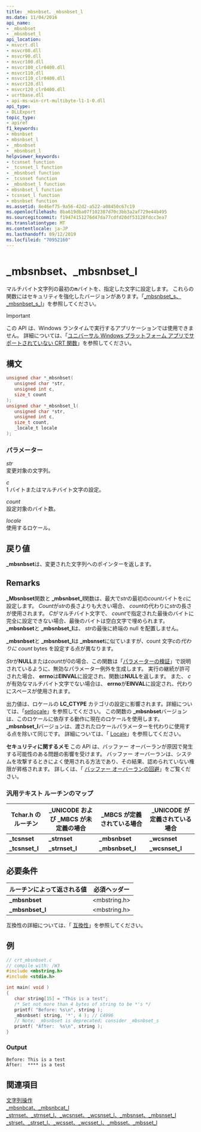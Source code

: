 ```yaml
---
title: _mbsnbset、_mbsnbset_l
ms.date: 11/04/2016
api_name:
- _mbsnbset
- _mbsnbset_l
api_location:
- msvcrt.dll
- msvcr80.dll
- msvcr90.dll
- msvcr100.dll
- msvcr100_clr0400.dll
- msvcr110.dll
- msvcr110_clr0400.dll
- msvcr120.dll
- msvcr120_clr0400.dll
- ucrtbase.dll
- api-ms-win-crt-multibyte-l1-1-0.dll
api_type:
- DLLExport
topic_type:
- apiref
f1_keywords:
- mbsnbset
- mbsnbset_l
- _mbsnbset
- _mbsnbset_l
helpviewer_keywords:
- tcsnset function
- _tcsnset_l function
- _mbsnbset function
- _tcsnset function
- _mbsnbset_l function
- mbsnbset_l function
- tcsnset_l function
- mbsnbset function
ms.assetid: 8e46ef75-9a56-42d2-a522-a08450c67c19
ms.openlocfilehash: 8ba619dba07f102387d70c3bb3a2af729e44b495
ms.sourcegitcommit: f19474151276d47da77cdfd20df53128fdcc3ea7
ms.translationtype: MT
ms.contentlocale: ja-JP
ms.lasthandoff: 09/12/2019
ms.locfileid: "70952160"
---
```

# <a name="_mbsnbset-_mbsnbset_l"></a>_mbsnbset、_mbsnbset_l

マルチバイト文字列の最初の**n**バイトを、指定した文字に設定します。 これらの関数にはセキュリティを強化したバージョンがあります。「[_mbsnbset_s、_mbsnbset_s_l](mbsnbset-s-mbsnbset-s-l.md)」を参照してください。

> [!IMPORTANT]
> この API は、Windows ランタイムで実行するアプリケーションでは使用できません。 詳細については、「[ユニバーサル Windows プラットフォーム アプリでサポートされていない CRT 関数](../../cppcx/crt-functions-not-supported-in-universal-windows-platform-apps.md)」を参照してください。

## <a name="syntax"></a>構文

```C
unsigned char *_mbsnbset(
   unsigned char *str,
   unsigned int c,
   size_t count
);
unsigned char *_mbsnbset_l(
   unsigned char *str,
   unsigned int c,
   size_t count,
   _locale_t locale
);
```

### <a name="parameters"></a>パラメーター

*str*<br/>
変更対象の文字列。

*c*<br/>
1 バイトまたはマルチバイト文字の設定。

*count*<br/>
設定対象のバイト数。

*locale*<br/>
使用するロケール。

## <a name="return-value"></a>戻り値

**_mbsnbset**は、変更された文字列へのポインターを返します。

## <a name="remarks"></a>Remarks

**_Mbsnbset**関数と **_mbsnbset_l**関数は、最大で*str*の最初の*count*バイトを*c*に設定します。 *Count*が*str*の長さよりも大きい場合、 *count*の代わりに*str*の長さが使用されます。 *C*がマルチバイト文字で、 *count*で指定された最後のバイトに完全に設定できない場合、最後のバイトは空白文字で埋められます。 **_mbsnbset**と **_mbsnbset_l**は、 *str*の最後に終端の null を配置しません。

**_mbsnbset**と **_mbsnbset_l**は **_mbsnset**に似ていますが、count 文字*c*の*代わりに* *count* bytes を設定する点が異なります。

*Str*が**NULL**または*count*が0の場合、この関数は「[パラメーターの検証](../../c-runtime-library/parameter-validation.md)」で説明されているように、無効なパラメーター例外を生成します。 実行の継続が許可された場合、 **errno**は**EINVAL**に設定され、関数は**NULL**を返します。 また、 *c*が有効なマルチバイト文字でない場合は、 **errno**が**EINVAL**に設定され、代わりにスペースが使用されます。

出力値は、ロケールの **LC_CTYPE** カテゴリの設定に影響されます。詳細については、「[setlocale](setlocale-wsetlocale.md)」を参照してください。 この関数の **_mbsnbset**バージョンは、このロケールに依存する動作に現在のロケールを使用します。 **_mbsnbset_l**バージョンは、渡されたロケールパラメーターを代わりに使用する点を除いて同じです。 詳細については、「 [Locale](../../c-runtime-library/locale.md)」を参照してください。

**セキュリティに関するメモ** この API は、バッファー オーバーランが原因で発生する可能性のある問題の影響を受けます。 バッファー オーバーランは、システムを攻撃するときによく使用される方法であり、その結果、認められていない権限が昇格されます。 詳しくは、「 [バッファー オーバーランの回避](/windows/win32/SecBP/avoiding-buffer-overruns)」をご覧ください。

### <a name="generic-text-routine-mappings"></a>汎用テキスト ルーチンのマップ

|Tchar.h のルーチン|_UNICODE および _MBCS が未定義の場合|_MBCS が定義されている場合|_UNICODE が定義されている場合|
|---------------------|--------------------------------------|--------------------|-----------------------|
|**_tcsnset**|**_strnset**|**_mbsnbset**|**_wcsnset**|
|**_tcsnset_l**|**_strnset_l**|**_mbsnbset_l**|**_wcsnset_l**|

## <a name="requirements"></a>必要条件

|ルーチンによって返される値|必須ヘッダー|
|-------------|---------------------|
|**_mbsnbset**|\<mbstring.h>|
|**_mbsnbset_l**|\<mbstring.h>|

互換性の詳細については、「 [互換性](../../c-runtime-library/compatibility.md)」を参照してください。

## <a name="example"></a>例

```C
// crt_mbsnbset.c
// compile with: /W3
#include <mbstring.h>
#include <stdio.h>

int main( void )
{
   char string[15] = "This is a test";
   /* Set not more than 4 bytes of string to be *'s */
   printf( "Before: %s\n", string );
   _mbsnbset( string, '*', 4 ); // C4996
   // Note; _mbsnbset is deprecated; consider _mbsnbset_s
   printf( "After:  %s\n", string );
}
```

### <a name="output"></a>Output

```Output
Before: This is a test
After:  **** is a test
```

## <a name="see-also"></a>関連項目

[文字列操作](../../c-runtime-library/string-manipulation-crt.md)<br/>
[_mbsnbcat、_mbsnbcat_l](mbsnbcat-mbsnbcat-l.md)<br/>
[_strnset、_strnset_l、_wcsnset、_wcsnset_l、_mbsnset、_mbsnset_l](strnset-strnset-l-wcsnset-wcsnset-l-mbsnset-mbsnset-l.md)<br/>
[_strset、_strset_l、_wcsset、_wcsset_l、_mbsset、_mbsset_l](strset-strset-l-wcsset-wcsset-l-mbsset-mbsset-l.md)<br/>
